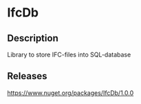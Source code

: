 # IfcDb

## Description
Library to store IFC-files into SQL-database

## Releases
https://www.nuget.org/packages/IfcDb/1.0.0
